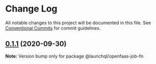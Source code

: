 # Change Log

All notable changes to this project will be documented in this file.
See [Conventional Commits](https://conventionalcommits.org) for commit guidelines.

## [0.1.1](https://github.com/launchql/jobs/compare/@launchql/openfaas-job-fn@0.1.0...@launchql/openfaas-job-fn@0.1.1) (2020-09-30)

**Note:** Version bump only for package @launchql/openfaas-job-fn
